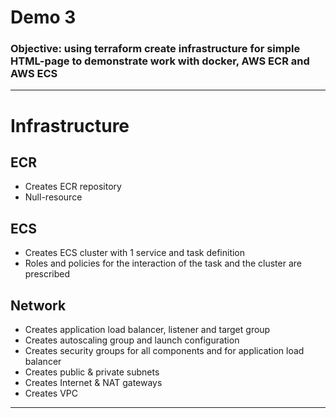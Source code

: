 # Demo 3

<h3><b>Objective:</b> using terraform create infrastructure for simple HTML-page to demonstrate work with docker, AWS ECR and AWS ECS </h3>

<hr>

<h1>Infrastructure</h1>

<h2>ECR</h2>

- Creates ECR repository
- Null-resource 

<h2>ECS</h2>

- Creates ECS cluster with 1 service and task definition
- Roles and policies for the interaction of the task and the cluster are prescribed

<h2>Network</h2>

- Creates application load balancer, listener and target group
- Creates autoscaling group and launch configuration
- Creates security groups for all components and for application load balancer
- Creates public & private subnets
- Creates Internet & NAT gateways
- Creates VPC

<hr>